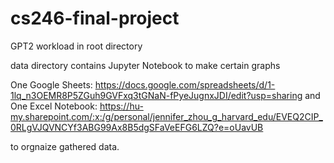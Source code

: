 # cs246-final-project

GPT2 workload in root directory

data directory contains Jupyter Notebook to make certain graphs

One Google Sheets: https://docs.google.com/spreadsheets/d/1-1lq_n3OEMR8P5ZGuh9GVFxq3tGNaN-fPyeJugnxJDI/edit?usp=sharing
and
One Excel Notebook: https://hu-my.sharepoint.com/:x:/g/personal/jennifer_zhou_g_harvard_edu/EVEQ2CIP_0RLgVJQVNCYf3ABG99Ax8B5dgSFaVeEFG6LZQ?e=oUavUB

to orgnaize gathered data.

